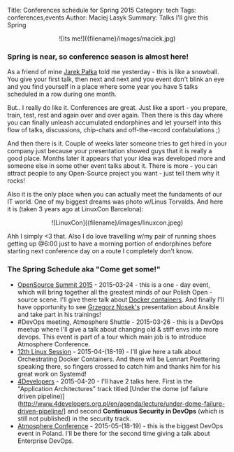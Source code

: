 Title: Conferences schedule for Spring 2015
Category: tech
Tags: conferences,events
Author: Maciej Lasyk
Summary: Talks I'll give this Spring

<center>![Its me!]({filename}/images/maciek.jpg)</center>

### Spring is near, so conference season is almost here! ###

As a friend of mine [Jarek Pałka](https://twitter.com/j_palka) told me 
yesterday - this is like a snowball. You give your first talk, then next and
next and you event don't blink an eye and you find yourself in a place where
some year you have 5 talks scheduled in a row during one month.

But.. I really do like it. Conferences are great. Just like a sport - you
prepare, train, test, rest and again over and over again. Then there is this
day where you can finally unleash accumulated endorphines and let yourself into
this flow of talks, discussions, chip-chats and off-the-record confabulations
;)

And then there is it. Couple of weeks later someone tries to get hired in your
company just because your presentation showed guys that it is really a good
place. Months later it appears that your idea was developed more and someone
else in some other event talks about it. There is more - you can attract people
to any Open-Source project you want - just tell them why it rocks!

Also it is the only place when you can actually meet the fundaments of our IT
world. One of my biggest dreams was photo w/Linus Torvalds. And here it is
(taken 3 years ago at LinuxCon Barcelona):

<center>![LinuxCon]({filename}/images/linuxcon.jpeg)</center>

Ahh I simply <3 that. Also I do love travelling w/my pair of running shoes
getting up @6:00 just to have a morning portion of endorphines before starting
next conference day on a route I completely don't know.

### The Spring Schedule aka "Come get some!" ###

- [OpenSource Summit 2015](http://opensourcesummit.pl) - 2015-03-24 - this is a
  one - day event, which will bring together all the greatest minds of our
  Polish Open - source scene. I'll give there talk about [Docker
  containers](http://opensourcesummit.pl/maciej-lasyk/). And finally I'll have
  opportunity to see [Grzegorz Nosek's]() presentation about Ansible and take
  part in his trainings!
- \#DevOps meeting, Atmosphere Shuttle - 2015-03-26 - this is a DevOps meetup
  where I'll give a talk about changing old & stiff envs into more devops. This
  event is part of a tour which main job is to introduce Atmosphere Conference.
- [12th Linux Session](http://12.sesja.linuksowa.pl/) - 2015-04-(18-19) - I'll
  give here a talk about Orchestrating Docker Containers. And there will be
  Lennart Poettering speaking there, so fingers crossed to catch him and thanks
  him for his great work on Systemd!
- [4Developers](http://www.4developers.org.pl/) - 2015-04-20 - I'll have 2
  talks here. First in the "Application Architectures" track titled [Under the
  dome (of failure driven
  pipeline)](http://www.4developers.org.pl/en/agenda/lecture/under-dome-failure-driven-pipeline/]
  and second **Continuous Security in DevOps** (which is still not published) in
  the security track.
- [Atmosphere Conference](http://www.atmosphere-conference.com/) -
  2015-05-(18-19) - this is the biggest DevOps event in Poland. I'll be there
  for the second time giving a talk about Enterprise DevOps.

